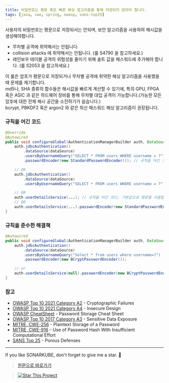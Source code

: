 ```yaml
---
title: 비밀번호는 평문 혹은 빠른 해싱 알고리즘을 통해 저장되지 않아야 합니다.
tags: [java, cwe, spring, owasp, sans-top25]
---
```


사용자의 비밀번호는 평문으로 저장되서는 안되며, 보안 알고리즘을 사용하여 해시값을 생성해야합니다.

- 무차별 공격에 취약해서는 안됩니다.
- collision attacks 에 취약해서는 안됩니다. (룰 S4790 을 참고하세요.)
- 레인보우 테이블 공격의 위험성을 줄이기 위해 솔트 값을 패스워드에 추가해야 합니다. (룰 S2053 을 참고하세요.)

이 룰은 암호가 평문으로 저장되거나 무차별 공격에 취약한 해싱 알고리즘을 사용했을 때 문제를 제기합니다.  
md5나, SHA 종류의 함수들은 해시값을 빠르게 계산할 수 있기에, 특히 GPU, FPGA 혹은 ASIC 과 같은 하드웨어 장비를 통해 무차별 대입 공격이 가능합니다.(가능한 모든 암호에 대한 전체 해시 공간을 소진하기가 쉽습니다.)  
bcrypt, PBKDF2 혹은 argon2 와 같은 최신 패스워드 해싱 알고리즘이 권장됩니다.

### 규칙을 어긴 코드

```java
@Override
@Autowired
public void configureGlobal(AuthenticationManagerBuilder auth, DataSource dataSource) throws Exception {
    auth.jdbcAuthentication()
        .dataSource(dataSource)
        .usersByUsernameQuery("SELECT * FROM users WHERE username = ?")
        .passwordEncoder(new StandardPasswordEncoder()); // 규칙을 어긴 코드

    // OR
    auth.jdbcAuthentication()
        .dataSource(dataSource)
        .usersByUsernameQuery("SELECT * FROM users WHERE username = ?"); // 규칙을 어긴 코드; 기본값으로 평문을 사용합니다.

    // OR
    auth.userDetailsService(...); // 규칙을 어긴 코드; 기본값으로 평문을 사용합니다.
    // OR
    auth.userDetailsService(...).passwordEncoder(new StandardPasswordEncoder()); // 규칙을 어긴 코드
}
```

### 규칙을 준수한 해결책

```java
@Autowired
public void configureGlobal(AuthenticationManagerBuilder auth, DataSource dataSource) throws Exception {
    auth.jdbcAuthentication()
        .dataSource(dataSource)
        .usersByUsernameQuery("Select * from users where username=?")
        .passwordEncoder(new BCryptPasswordEncoder());

    // or
    auth.userDetailsService(null).passwordEncoder(new BCryptPasswordEncoder());
}
```

### 참고

- [OWASP Top 10 2021 Category A2](https://owasp.org/Top10/A02_2021-Cryptographic_Failures/) - Cryptographic Failures
- [OWASP Top 10 2021 Category A4](https://owasp.org/Top10/A04_2021-Insecure_Design/) - Insecure Design
- [OWASP CheatSheet](https://cheatsheetseries.owasp.org/cheatsheets/Password_Storage_Cheat_Sheet.html) - Password Storage Cheat Sheet
- [OWASP Top 10 2017 Category A3](https://owasp.org/www-project-top-ten/2017/A3_2017-Sensitive_Data_Exposure) - Sensitive Data Exposure
- [MITRE, CWE-256](https://cwe.mitre.org/data/definitions/256) - Plaintext Storage of a Password
- [MITRE, CWE-916](https://cwe.mitre.org/data/definitions/916) - Use of Password Hash With Insufficient Computational Effort
- [SANS Top 25](https://www.sans.org/top25-software-errors/#cat3) - Porous Defenses

---

If you like SONARKUBE, don't forget to give me a star. :star2:

> [원문으로 바로가기](https://rules.sonarsource.com/java/tag/spring/RSPEC-5344)

> [![Star This Project](https://img.shields.io/github/stars/kantabile/sonarkube.svg?label=Stars&style=social)](https://github.com/kantabile/sonarkube)
